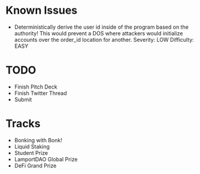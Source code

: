 # Known Issues
 - Deterministically derive the user id inside of the program based on the authority! This would prevent a DOS where attackers would initialize accounts over the order_id location for another. Severity: LOW Difficulty: EASY

# TODO
 - Finish Pitch Deck
 - Finish Twitter Thread
 - Submit

# Tracks
 - Bonking with Bonk!
 - Liquid Staking
 - Student Prize
 - LamportDAO Global Prize
 - DeFi Grand Prize